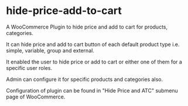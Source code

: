 # hide-price-add-to-cart

A WooCommerce Plugin to hide price and add to cart for products, categories.

It can hide price and add to cart button of each default product type i.e. simple, variable, group and external.

It enabled the user to hide price or add to cart or either one of them for a specific user roles.

Admin can configure it for specific products and categories also.

Configuration of plugin can be found in "Hide Price and ATC" submenu page of WooCommerce.
